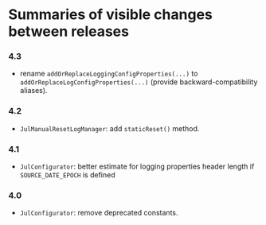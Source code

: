 # Summaries of visible changes between releases

### 4.3
- rename `addOrReplaceLoggingConfigProperties(...)` to `addOrReplaceLogConfigProperties(...)` (provide backward-compatibility aliases).

### 4.2
- `JulManualResetLogManager`: add `staticReset()` method.

### 4.1
- `JulConfigurator`: better estimate for logging properties header length if `SOURCE_DATE_EPOCH` is defined

### 4.0
- `JulConfigurator`: remove deprecated constants.
